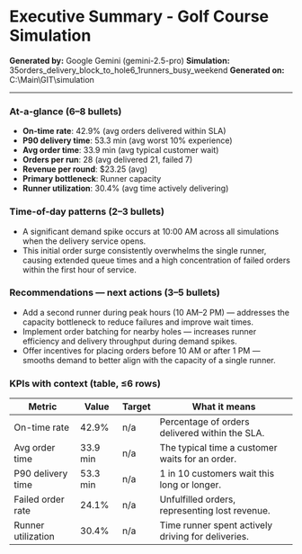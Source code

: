# Executive Summary - Golf Course Simulation

**Generated by:** Google Gemini (gemini-2.5-pro)
**Simulation:** 35orders_delivery_block_to_hole6_1runners_busy_weekend
**Generated on:** C:\Main\GIT\simulation

---

### At-a-glance (6–8 bullets)
- **On-time rate**: 42.9% (avg orders delivered within SLA)
- **P90 delivery time**: 53.3 min (avg worst 10% experience)
- **Avg order time**: 33.9 min (avg typical customer wait)
- **Orders per run**: 28 (avg delivered 21, failed 7)
- **Revenue per round**: $23.25 (avg)
- **Primary bottleneck**: Runner capacity
- **Runner utilization**: 30.4% (avg time actively delivering)

### Time-of-day patterns (2–3 bullets)
- A significant demand spike occurs at 10:00 AM across all simulations when the delivery service opens.
- This initial order surge consistently overwhelms the single runner, causing extended queue times and a high concentration of failed orders within the first hour of service.

### Recommendations — next actions (3–5 bullets)
- Add a second runner during peak hours (10 AM–2 PM) — addresses the capacity bottleneck to reduce failures and improve wait times.
- Implement order batching for nearby holes — increases runner efficiency and delivery throughput during demand spikes.
- Offer incentives for placing orders before 10 AM or after 1 PM — smooths demand to better align with the capacity of a single runner.

### KPIs with context (table, ≤6 rows)
| Metric | Value | Target | What it means |
| - | - | - | - |
| On-time rate | 42.9% | n/a | Percentage of orders delivered within the SLA. |
| Avg order time | 33.9 min | n/a | The typical time a customer waits for an order. |
| P90 delivery time | 53.3 min | n/a | 1 in 10 customers wait this long or longer. |
| Failed order rate | 24.1% | n/a | Unfulfilled orders, representing lost revenue. |
| Runner utilization | 30.4% | n/a | Time runner spent actively driving for deliveries. |